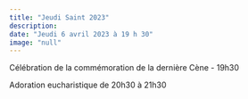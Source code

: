 ```yaml
---
title: "Jeudi Saint 2023"
description: 
date: "Jeudi 6 avril 2023 à 19 h 30"
image: "null"
---
```


Célébration de la commémoration de la dernière Cène - 19h30

Adoration eucharistique de 20h30 à 21h30
